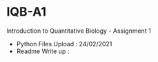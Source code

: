 # IQB-A1
Introduction to Quantitative Biology - Assignment 1 

- Python Files Upload : 24/02/2021
- Readme Write up :
